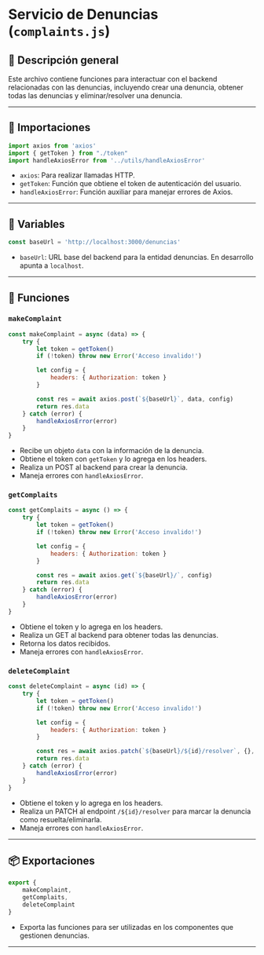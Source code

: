 
# Servicio de Denuncias (`complaints.js`)

## 📌 Descripción general

Este archivo contiene funciones para interactuar con el backend relacionadas con las denuncias, incluyendo crear una denuncia, obtener todas las denuncias y eliminar/resolver una denuncia.

---

## 🧹 Importaciones

```js
import axios from 'axios'
import { getToken } from "./token"
import handleAxiosError from '../utils/handleAxiosError'
```
- `axios`: Para realizar llamadas HTTP.
- `getToken`: Función que obtiene el token de autenticación del usuario.
- `handleAxiosError`: Función auxiliar para manejar errores de Axios.

---

## 🔹 Variables

```js
const baseUrl = 'http://localhost:3000/denuncias'
```
- `baseUrl`: URL base del backend para la entidad denuncias. En desarrollo apunta a `localhost`.

---

## 🔄 Funciones

### `makeComplaint`
```js
const makeComplaint = async (data) => {
    try {
        let token = getToken()
        if (!token) throw new Error('Acceso invalido!')

        let config = {
            headers: { Authorization: token }
        }

        const res = await axios.post(`${baseUrl}`, data, config)
        return res.data
    } catch (error) {
        handleAxiosError(error)
    }
}
```
- Recibe un objeto `data` con la información de la denuncia.
- Obtiene el token con `getToken` y lo agrega en los headers.
- Realiza un POST al backend para crear la denuncia.
- Maneja errores con `handleAxiosError`.

### `getComplaits`
```js
const getComplaits = async () => {
    try {
        let token = getToken()
        if (!token) throw new Error('Acceso invalido!')

        let config = {
            headers: { Authorization: token }
        }

        const res = await axios.get(`${baseUrl}/`, config)
        return res.data
    } catch (error) {
        handleAxiosError(error)
    }
}
```
- Obtiene el token y lo agrega en los headers.
- Realiza un GET al backend para obtener todas las denuncias.
- Retorna los datos recibidos.
- Maneja errores con `handleAxiosError`.

### `deleteComplaint`
```js
const deleteComplaint = async (id) => {
    try {
        let token = getToken()
        if (!token) throw new Error('Acceso invalido!')

        let config = {
            headers: { Authorization: token }
        }

        const res = await axios.patch(`${baseUrl}/${id}/resolver`, {}, config)
        return res.data
    } catch (error) {
        handleAxiosError(error)
    }
}
```
- Obtiene el token y lo agrega en los headers.
- Realiza un PATCH al endpoint `/${id}/resolver` para marcar la denuncia como resuelta/eliminarla.
- Maneja errores con `handleAxiosError`.

---

## 📦 Exportaciones

```js
export {
    makeComplaint,
    getComplaits,
    deleteComplaint
}
```
- Exporta las funciones para ser utilizadas en los componentes que gestionen denuncias.

---

